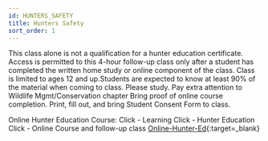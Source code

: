 ```yaml
---
id: HUNTERS_SAFETY
title: Hunters Safety
sort_order: 1
---
```

This class alone is not a qualification for a hunter education certificate.  Access is permitted to this 4-hour follow-up class only after a student has completed the written home study or online component of the class. Class is limited to ages 12 and up.Students are expected to know at least 90% of the material when coming to class.  Please study. Pay extra attention to Wildlife Mgmt/Conservation chapter
Bring proof of online course completion.  Print, fill out, and bring Student Consent Form to class.

Online Hunter Education Course:
Click - Learning
Click - Hunter Education 
Click - Online Course and follow-up class
[Online-Hunter-Ed](https://www.wildlife.ca.gov){:target=_blank} 
